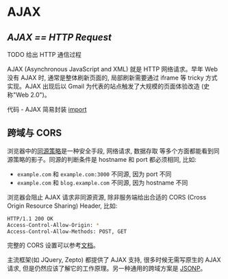 # AJAX

## ***AJAX == HTTP Request***

TODO 给出 HTTP 通信过程

AJAX (Asynchronous JavaScript and XML) 就是 HTTP 网络请求。早年 Web 没有 AJAX 时, 通常是整体刷新页面的, 局部刷新需要通过 iframe 等 tricky 方式实现。AJAX 出现后以 Gmail 为代表的站点触发了大规模的页面体验改造 (史称"Web 2.0")。

代码 - AJAX 简易封装
[import](../../examples/data/ajax.js)

## 跨域与 CORS

浏览器中的[同源策略](https://www.w3.org/Security/wiki/Same_Origin_Policy)是一种安全手段, 网络请求, 数据存取 等多个方面都能看到同源策略的影子。同源的判断条件是 hostname 和 port 都必须相同, 比如: 

* `example.com` 和 `example.com:3000` 不同源, 因为 port 不同
* `example.com` 和 `blog.example.com` 不同源, 因为 hostname 不同

浏览器会阻止 AJAX 请求非同源资源, 除非服务端给出合适的 CORS (Cross Origin Resource Sharing) Header, 比如:

```bash
HTTP/1.1 200 OK
Access-Control-Allow-Origin: *
Access-Control-Allow-Methods: POST, GET
```

完整的 CORS 设置可以参考[文档](https://developer.mozilla.org/en-US/docs/Web/HTTP/Access_control_CORS#The_HTTP_response_headers)。

主流框架(如 JQuery, Zepto) 都提供了 AJAX 支持, 很多时候无需写原生的 AJAX 请求, 但是仍然应该了解它的工作原理。另一种通用的跨域方案是 [JSONP](./jsonp.html)。